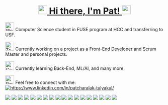 <h1 align="center"><a href="https://patchatul.github.io/patcharalak-tulyakul/"><img src="https://avatars.githubusercontent.com/u/153275431?s=400&u=e43d54d0594125dde04813937132975306503c46&v=4" height="28" width="28"/> Hi there, I'm Pat! <img src="https://avatars.githubusercontent.com/u/153275431?s=400&u=e43d54d0594125dde04813937132975306503c46&v=4" height="28" width="28"/></a></h1>
  
<img src="https://raw.githubusercontent.com/Tarikul-Islam-Anik/Animated-Fluent-Emojis/master/Emojis/People%20with%20professions/Woman%20Student%20Light%20Skin%20Tone.png" alt="Woman Student Light Skin Tone" width="28" height="28" /> Computer Science student in FUSE program at HCC and transferring to USF.

<img src="https://raw.githubusercontent.com/Tarikul-Islam-Anik/Animated-Fluent-Emojis/master/Emojis/Food/Teacup%20Without%20Handle.png" alt="Teacup Without Handle" width="28" height="28" /> Currently working on a project as a Front-End Developer and Scrum Master and personal projects.
  
<img src="https://raw.githubusercontent.com/Tarikul-Islam-Anik/Animated-Fluent-Emojis/master/Emojis/Objects/Camera%20with%20Flash.png" alt="Camera with Flash" width="28" height="28" /> Currently learning Back-End, ML/AI, and many more.

<img src="https://raw.githubusercontent.com/Tarikul-Islam-Anik/Animated-Fluent-Emojis/master/Emojis/Activities/Party%20Popper.png" alt="Party Popper" width="28" height="28" /> Feel free to connect with me: <a href="https://www.linkedin.com/in/patcharalak-tulyakul/" target="blank"><img align="center" src="https://img.shields.io/badge/LinkedIn-0077B5?style=for-the-badge&logo=linkedin&logoColor=white" alt="https://www.linkedin.com/in/patcharalak-tulyakul/"/></a>

<div>
    <img src="https://img.shields.io/badge/HTML5-E34F26?style=for-the-badge&logo=html5&logoColor=white" />
    <img src="https://img.shields.io/badge/CSS3-1572B6?style=for-the-badge&logo=css3&logoColor=white" />  
    <img src="https://img.shields.io/badge/JavaScript-323330?style=for-the-badge&logo=javascript&logoColor=F7DF1E" />
    <img src="https://img.shields.io/badge/TypeScript-007ACC?style=for-the-badge&logo=typescript&logoColor=white" /> 
    <img src="https://img.shields.io/badge/Vite-B73BFE?style=for-the-badge&logo=vite&logoColor=FFD62E" /> 
    <img src="https://img.shields.io/badge/React-20232A?style=for-the-badge&logo=react&logoColor=61DAFB" />  
    <img src="https://img.shields.io/badge/Tailwind_CSS-38B2AC?style=for-the-badge&logo=tailwind-css&logoColor=white" /> 
    <img src="https://img.shields.io/badge/Bootstrap-563D7C?style=for-the-badge&logo=bootstrap&logoColor=white" />
    <img src="https://img.shields.io/badge/C%23-239120?style=for-the-badge&logo=csharp&logoColor=white" /> 
    <img src="https://img.shields.io/badge/Python-FFD43B?style=for-the-badge&logo=python&logoColor=blue" /> 
    <img src="https://img.shields.io/badge/TensorFlow-FF6F00?style=for-the-badge&logo=TensorFlow&logoColor=white" />
    <img src="https://img.shields.io/badge/Numpy-777BB4?style=for-the-badge&logo=numpy&logoColor=white" /> 
    <img src="https://img.shields.io/badge/Pandas-2C2D72?style=for-the-badge&logo=pandas&logoColor=white" /> 
    <img src="https://img.shields.io/badge/scikit_learn-F7931E?style=for-the-badge&logo=scikit-learn&logoColor=white" /> 
    <img src="https://img.shields.io/badge/GitHub-100000?style=for-the-badge&logo=github&logoColor=white" />
    <img src="https://img.shields.io/badge/GitLab-330F63?style=for-the-badge&logo=gitlab&logoColor=white" /> 
    <img src="https://img.shields.io/badge/Figma-F24E1E?style=for-the-badge&logo=figma&logoColor=white" /> 
    <img src="https://img.shields.io/badge/Jira-0052CC?style=for-the-badge&logo=Jira&logoColor=white" /> 
</div>
